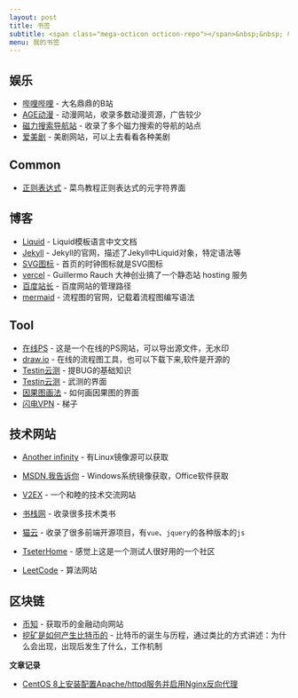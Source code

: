```yaml
---
layout: post
title: 书签
subtitle: <span class="mega-octicon octicon-repo"></span>&nbsp;&nbsp; 标记有用的网址-工具
menu: 我的书签
---
```


## 娱乐

- [哔哩哔哩](https://www.bilibili.com/) - 大名鼎鼎的B站
- [AGE动漫](https://www.agefans.net/) - 动漫网站，收录多数动漫资源，广告较少
- [磁力搜索导航站](http://bashi5.org/) - 收录了多个磁力搜索的导航的站点
- [爱美剧](http://www.meiju.com/) - 美剧网站，可以上去看看各种美剧

## Common

- [正则表达式](https://www.runoob.com/regexp/regexp-metachar.html) - 菜鸟教程正则表达式的元字符界面

  

## 博客

- [Liquid](https://liquid.bootcss.com/basics/introduction/) - Liquid模板语言中文文档
- [Jekyll](https://jekyllrb.com/docs/liquid/) - Jekyll的官网，描述了Jekyll中Liquid对象，特定语法等
- [SVG图标](https://primer.style/octicons/) - 首页的时钟图标就是SVG图标
- [vercel](https://vercel.com/) - Guillermo Rauch 大神创业搞了一个静态站 hosting 服务
- [百度站长](https://ziyuan.baidu.com/linksubmit/index) - 百度网站的管理路径
- [mermaid](https://mermaid-js.github.io/mermaid/#/) - 流程图的官网，记载着流程图编写语法



## Tool

- [在线PS](https://ps.gaoding.com/#/) - 这是一个在线的PS网站，可以导出源文件，无水印
- [draw.io](https://app.diagrams.net/) - 在线的流程图工具，也可以下载下来,软件是开源的
- [Testin云测](https://new.ztestin.com/new/subject-two-study-bug) - 提BUG的基础知识
- [Testin云测](https://new.ztestin.com/school/bug-exam) - 武测的界面
- [因果图画法](https://blog.csdn.net/xionghuixionghui/article/details/68216564) - 如何画因果图的界面
- [闪电VPN](https://yaofan.cc/lighting/) - 梯子

## 技术网站

- [Another infinity](http://mirrors.ustc.edu.cn/) - 有Linux镜像源可以获取
- [MSDN,我告诉你](https://msdn.itellyou.cn/) - Windows系统镜像获取，Office软件获取

- [V2EX](https://www.v2ex.com) - 一个和睦的技术交流网站
- [书栈网](https://www.bookstack.cn/) - 收录很多技术类书
- [猫云](https://www.bootcdn.cn/) - 收录了很多前端开源项目，有`vue`、`jquery`的各种版本的`js`
- [TseterHome](https://testerhome.com/) - 感觉上这是一个测试人很好用的一个社区
- [LeetCode](https://leetcode-cn.com/) - 算法网站

## 区块链

-  [币知](http://www.beezhi.com/) - 获取币的金融动向网站
- [挖矿是如何产生比特币的](http://www.beezhi.com/baike/2894.html) - 比特币的诞生与历程，通过类比的方式讲述：为什么会出现，出现后发生了什么，工作机制



**文章记录**

- [CentOS 8上安装配置Apache/httpd服务并启用Nginx反向代理](https://blog.csdn.net/ldy/article/details/104165171/)

